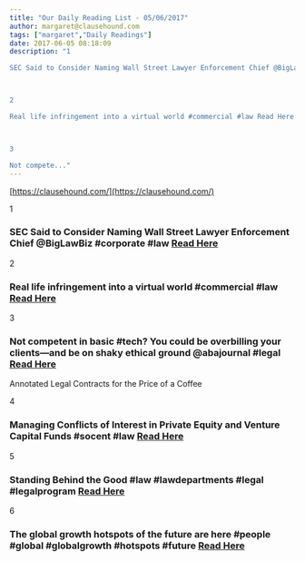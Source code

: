 ```yaml
---
title: "Our Daily Reading List - 05/06/2017"
author: margaret@clausehound.com
tags: ["margaret","Daily Readings"]
date: 2017-06-05 08:18:09
description: "1

SEC Said to Consider Naming Wall Street Lawyer Enforcement Chief @BigLawBiz #corporate #law Read Here



2

Real life infringement into a virtual world #commercial #law Read Here



3

Not compete..."
---
```


[https://clausehound.com/](https://clausehound.com/)

1

### SEC Said to Consider Naming Wall Street Lawyer Enforcement Chief @BigLawBiz #corporate #law [Read Here](https://goo.gl/gXaMfE)

2

### Real life infringement into a virtual world #commercial #law [Read Here](https://goo.gl/tkqCWj)

3

### Not competent in basic #tech? You could be overbilling your clients—and be on shaky ethical ground @abajournal #legal  [Read Here](https://goo.gl/j3Ux8L)

Annotated Legal Contracts
for the Price of a Coffee

4

### Managing Conflicts of Interest in Private Equity and Venture Capital Funds #socent #law [Read Here](https://goo.gl/SYAY9J)

5

### Standing Behind the Good #law #lawdepartments #legal #legalprogram [Read Here](http://www.lexpert.ca/article/standing-behind-the-good/?p=&amp;sitecode=lex)

6

### The global growth hotspots of the future are here #people #global #globalgrowth #hotspots #future [Read Here](https://www.bloomberg.com/professional/blog/global-growth-hotspots-future-2/)